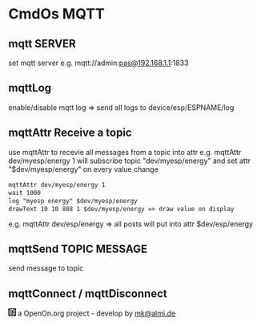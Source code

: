 
# CmdOs MQTT

 
## mqtt SERVER
set mqtt server e.g. mqtt://admin:pas@192.168.1.1:1833

## mqttLog
enable/disable mqtt log 
=> send all logs to device/esp/ESPNAME/log

## mqttAttr Receive a topic 

use mqttAttr to recevie all messages from a topic into attr
	e.g. mqttAttr dev/myesp/energy 1
will subscribe topic "dev/myesp/energy" and set attr "$dev/myesp/energy" on every value change

	mqttAttr dev/myesp/energy 1
	wait 1000
	log "myesp energy" $dev/myesp/energy
	drawText 10 10 888 1 $dev/myesp/energy => draw value on display

e.g. mqttAttr dev/esp/energy => all posts will put into attr $dev/esp/energy 

## mqttSend TOPIC MESSAGE
send message to topic

## mqttConnect / mqttDisconnect


![LOGO](images/CmdOS_logo.gif) a OpenOn.org project - develop by mk@almi.de 

 